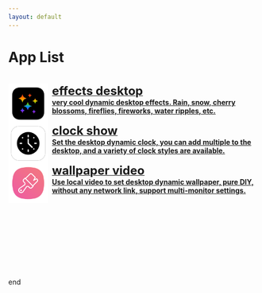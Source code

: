 ```yaml
---
layout: default
---
```


# App List

<br>

<a href="./effectsdesktop/effectsdesktop"  class="button fork">
<img style="display: block; vertical-align: middle;  margin-right: 8px; float: left;" src="./effectsdesktop/icon_512.png" width="80">
<span style="display: block; overflow: auto;">
<strong><font size="5">effects desktop</font>
<br>very cool dynamic desktop effects. Rain, snow, cherry blossoms, fireflies, fireworks, water ripples, etc.      
</strong>
</span>
</a>

<br>

<a href="./clockshow/clockshow"  class="button fork">
<img style="display: block; vertical-align: middle;  margin-right: 8px; float: left;" src="./clockshow/icon_512.png" width="80">
<span style="display: block; overflow: auto;">
<strong><font size="5">clock show</font>
<br>Set the desktop dynamic clock, you can add multiple to the desktop, and a variety of clock styles are available.   
</strong>
</span>
</a>

<br>

<a href="./wallpapervideo/wallpapervideo"  class="button fork">
<img style="display: block; vertical-align: middle;  margin-right: 8px; float: left;" src="./wallpapervideo/icon.png" width="80">
<span style="display: block; overflow: auto;">
<strong><font size="5">wallpaper video</font>
<br>Use local video to set desktop dynamic wallpaper, pure DIY, without any network link, support multi-monitor settings.    
</strong>
</span>
</a>

<br>

<br>

<br>

<br>

<br>

<br>

<br>

<br>

<br>

end

